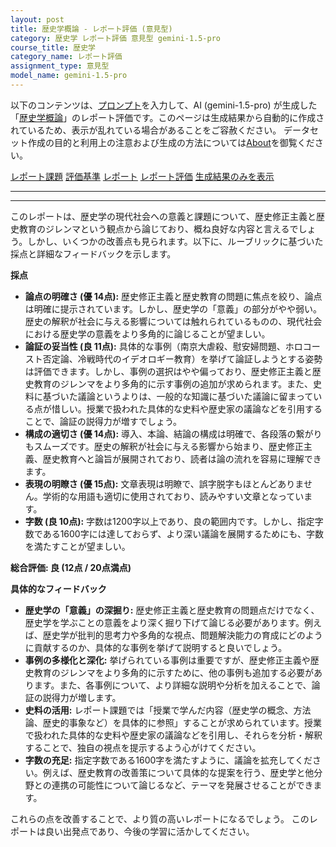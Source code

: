 ```yaml
---
layout: post
title: 歴史学概論 - レポート評価 (意見型)
category: 歴史学 レポート評価 意見型 gemini-1.5-pro
course_title: 歴史学
category_name: レポート評価
assignment_type: 意見型
model_name: gemini-1.5-pro
---
```


以下のコンテンツは、[プロンプト](http://127.0.0.1:8000/generated/歴史学/gemini-1.5-pro/prompt_レポート評価-意見型.md)を入力して、AI (gemini-1.5-pro) が生成した「[歴史学概論](/contents/歴史学/)」のレポート評価です。このページは生成結果から自動的に作成されているため、表示が乱れている場合があることをご容赦ください。
データセット作成の目的と利用上の注意および生成の方法については[About](/About)を御覧ください。

[レポート課題](../レポート課題-意見型)
[評価基準](../評価基準-意見型)
[レポート](../レポート-意見型)
[レポート評価](../レポート評価-意見型)
[生成結果のみを表示](http://127.0.0.1:8000/generated/歴史学/gemini-1.5-pro/レポート評価-意見型.md)
  

***
***
  
このレポートは、歴史学の現代社会への意義と課題について、歴史修正主義と歴史教育のジレンマという観点から論じており、概ね良好な内容と言えるでしょう。しかし、いくつかの改善点も見られます。以下に、ルーブリックに基づいた採点と詳細なフィードバックを示します。

**採点**

* **論点の明確さ (優 14点):**  歴史修正主義と歴史教育の問題に焦点を絞り、論点は明確に提示されています。しかし、歴史学の「意義」の部分がやや弱い。歴史の解釈が社会に与える影響については触れられているものの、現代社会における歴史学の意義をより多角的に論じることが望ましい。
* **論証の妥当性 (良 11点):**  具体的な事例（南京大虐殺、慰安婦問題、ホロコースト否定論、冷戦時代のイデオロギー教育）を挙げて論証しようとする姿勢は評価できます。しかし、事例の選択はやや偏っており、歴史修正主義と歴史教育のジレンマをより多角的に示す事例の追加が求められます。また、史料に基づいた議論というよりは、一般的な知識に基づいた議論に留まっている点が惜しい。授業で扱われた具体的な史料や歴史家の議論などを引用することで、論証の説得力が増すでしょう。
* **構成の適切さ (優 14点):** 導入、本論、結論の構成は明確で、各段落の繋がりもスムーズです。歴史の解釈が社会に与える影響から始まり、歴史修正主義、歴史教育へと論旨が展開されており、読者は論の流れを容易に理解できます。
* **表現の明瞭さ (優 15点):** 文章表現は明瞭で、誤字脱字もほとんどありません。学術的な用語も適切に使用されており、読みやすい文章となっています。
* **字数 (良 10点):**  字数は1200字以上であり、良の範囲内です。しかし、指定字数である1600字には達しておらず、より深い議論を展開するためにも、字数を満たすことが望ましい。

**総合評価: 良 (12点 / 20点満点)**

**具体的なフィードバック**

* **歴史学の「意義」の深掘り:** 歴史修正主義と歴史教育の問題点だけでなく、歴史学を学ぶことの意義をより深く掘り下げて論じる必要があります。例えば、歴史学が批判的思考力や多角的な視点、問題解決能力の育成にどのように貢献するのか、具体的な事例を挙げて説明すると良いでしょう。
* **事例の多様化と深化:**  挙げられている事例は重要ですが、歴史修正主義や歴史教育のジレンマをより多角的に示すために、他の事例も追加する必要があります。また、各事例について、より詳細な説明や分析を加えることで、論証の説得力が増します。
* **史料の活用:** レポート課題では「授業で学んだ内容（歴史学の概念、方法論、歴史的事象など）を具体的に参照」することが求められています。授業で扱われた具体的な史料や歴史家の議論などを引用し、それらを分析・解釈することで、独自の視点を提示するよう心がけてください。
* **字数の充足:**  指定字数である1600字を満たすように、議論を拡充してください。例えば、歴史教育の改善策について具体的な提案を行う、歴史学と他分野との連携の可能性について論じるなど、テーマを発展させることができます。


これらの点を改善することで、より質の高いレポートになるでしょう。  このレポートは良い出発点であり、今後の学習に活かしてください。
